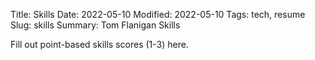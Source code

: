 Title: Skills
Date: 2022-05-10
Modified: 2022-05-10
Tags: tech, resume
Slug: skills
Summary: Tom Flanigan Skills

Fill out point-based skills scores (1-3) here.
